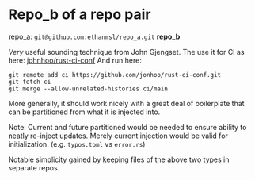 # Repo_b of a repo pair

[repo_a](https://github.com/ethanmsl/repo_a): `git@github.com:ethanmsl/repo_a.git`
[**repo_b**](https://github.com/ethanmsl/repo_b)

*Very* useful sounding technique from John Gjengset.
The use it for CI as here: [johnhoo/rust-ci-conf](https://github.com/jonhoo/rust-ci-conf)
And run here:

```shell
git remote add ci https://github.com/jonhoo/rust-ci-conf.git
git fetch ci
git merge --allow-unrelated-histories ci/main
```

More generally, it should work nicely with a great deal of boilerplate that can be partitioned from what it is injected into.

Note: Current and future partitioned would be needed to ensure ability to neatly re-inject updates.
Merely current injection would be valid for initialization.
(e.g. `typos.toml` vs `error.rs`)

Notable simplicity gained by keeping files of the above two types in separate repos.

